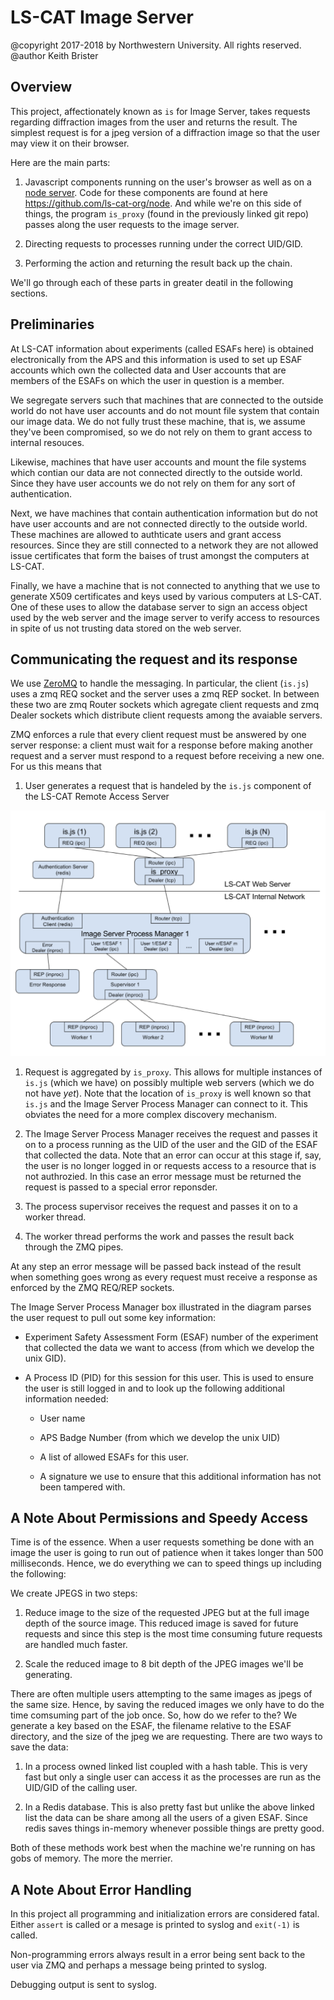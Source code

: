 LS-CAT Image Server
===================

@copyright 2017-2018 by Northwestern University.  All rights reserved.
@author Keith Brister

Overview
--------

This project, affectionately known as `is` for Image Server, takes
requests regarding diffraction images from the user and returns the
result.  The simplest request is for a jpeg version of a diffraction
image so that the user may view it on their browser.

Here are the main parts:

1. Javascript components running on the user's browser as well as on a
   [node server](https://nodejs.org).  Code for these components are
   found at here https://github.com/ls-cat-org/node.  And while
   we're on this side of things, the program `is_proxy` (found in the
   previously linked git repo) passes along the user
   requests to the image server.

1. Directing requests to processes running under the correct UID/GID.

1. Performing the action and returning the result back up the chain.


We'll go through each of these parts in greater deatil in the
following sections.


Preliminaries
-------------

At LS-CAT information about experiments (called ESAFs here) is
obtained electronically from the APS and this information is used to
set up ESAF accounts which own the collected data and User accounts
that are members of the ESAFs on which the user in question is a
member.

We segregate servers such that machines that are connected to the
outside world do not have user accounts and do not mount file system
that contain our image data.  We do not fully trust these machine,
that is, we assume they've been compromised, so we do not rely on them
to grant access to internal resouces.

Likewise, machines that have user accounts and mount the file systems
which contian our data are not connected directly to the outside
world.  Since they have user accounts we do not rely on them for any
sort of authentication.

Next, we have machines that contain authentication information but do
not have user accounts and are not connected directly to the outside
world.  These machines are allowed to authticate users and grant
access resources.  Since they are still connected to a network they
are not allowed issue certificates that form the baises of trust
amongst the computers at LS-CAT.

Finally, we have a machine that is not connected to anything that we
use to generate X509 certificates and keys used by various computers
at LS-CAT.  One of these uses to allow the database server to sign an
access object used by the web server and the image server to verify
access to resources in spite of us not trusting data stored on the web
server.


Communicating the request and its response
------------------------------------------

We use [ZeroMQ](http://zeromq.org) to handle the messaging.  In
particular, the client (`is.js`) uses a zmq REQ socket and the server
uses a zmq REP socket.  In between these two are zmq Router sockets
which agregate client requests and zmq Dealer sockets which
distribute client requests among the avaiable servers.

ZMQ enforces a rule that every client request must be answered by one
server response: a client must wait for a response before making
another request and a server must respond to a request before
receiving a new one.  For us this means that

1. User generates a request that is handeled by the `is.js` component
   of the LS-CAT Remote Access Server

![Image Server Data Flow](isOverview.png)
<!--@image latex isOverview.eps "Image Server Data Flow"-->

1. Request is aggregated by `is_proxy`.  This allows for multiple
   instances of `is.js` (which we have) on possibly multiple web
   servers (which we do not have *yet*).  Note that the location of
   `is_proxy` is well known so that `is.js` and the Image Server
   Process Manager can connect to it.  This obviates the need for a
   more complex discovery mechanism.

1. The Image Server Process Manager receives the request and passes it
   on to a process running as the UID of the user and the GID of the
   ESAF that collected the data.  Note that an error can occur at this
   stage if, say, the user is no longer logged in or requests access
   to a resource that is not authrozied.  In this case an error
   message must be returned the request is passed to a special error
   reponsder.

1. The process supervisor receives the request and passes it on to a
   worker thread.

1. The worker thread performs the work and passes the result back
   through the ZMQ pipes.

At any step an error message will be passed back instead of the result
when something goes wrong as every request must receive a response as
enforced by the ZMQ REQ/REP sockets.

The Image Server Process Manager box illustrated in the diagram parses
the user request to pull out some key information:

 - Experiment Safety Assessment Form (ESAF) number of the experiment
   that collected the data we want to access (from which we develop
   the unix GID).

 - A Process ID (PID) for this session for this user.  This is used to
   ensure the user is still logged in and to look up the following
   additional information needed:

    + User name

    + APS Badge Number (from which we develop the unix UID)

    + A list of allowed ESAFs for this user.

    + A signature we use to ensure that this additional
      information has not been tampered with.

A Note About Permissions and Speedy Access
------------------------------------------

Time is of the essence.  When a user requests something be done with
an image the user is going to run out of patience when it takes longer
than 500 milliseconds.  Hence, we do everything we can to speed things
up including the following:

We create JPEGS in two steps:

 1. Reduce image to the size of the requested JPEG but at the full
    image depth of the source image.  This reduced image is saved for
    future requests and since this step is the most time consuming
    future requests are handled much faster.

 1. Scale the reduced image to 8 bit depth of the JPEG images we'll be
    generating.

There are often multiple users attempting to the same images as jpegs
of the same size.  Hence, by saving the reduced images we only have to
do the time comsuming part of the job once.  So, how do we refer to
the?  We generate a key based on the ESAF, the filename relative to
the ESAF directory, and the size of the jpeg we are requesting.  There
are two ways to save the data:

 1. In a process owned linked list coupled with a hash table.  This is
    very fast but only a single user can access it as the processes
    are run as the UID/GID of the calling user.

 1. In a Redis database.  This is also pretty fast but unlike the
    above linked list the data can be share among all the users of a
    given ESAF.  Since redis saves things in-memory whenever possible
    things are pretty good.

Both of these methods work best when the machine we're running on has
gobs of memory.  The more the merrier.


A Note About Error Handling
---------------------------

In this project all programming and initialization errors are
considered fatal.  Either `assert` is called or a mesage is printed
to syslog and `exit(-1)` is called.

Non-programming errors always result in a error being sent back to the
user via ZMQ and perhaps a message being printed to syslog.

Debugging output is sent to syslog.

